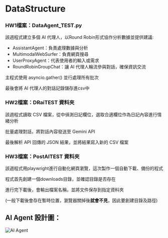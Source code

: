 # DataStructure

### HW1檔案：DataAgent_TEST.py

該週程式建立多個 AI 代理人，以Round Robin形式協作分析數據並提供建議:

- AssistantAgent：負責處理數據與分析
- MultimodalWebSurfer：負責網頁搜尋
- UserProxyAgent：代表使用者的輸入或需求
- RoundRobinGroupChat：讓 AI 代理人輪流參與對話，確保資訊交流

主程式使用 asyncio.gather() 並行處理所有批次

最後會將 AI 代理人的對話記錄儲存進csv中

### HW2檔案：DRaiTEST 資料夾

該週程式讀取 CSV 檔案，從中偵測日記欄位，選取合適欄位作為日記內容進行情緒分析

批量處理對話，將對話內容發送至 Gemini API 

最後解析 API 回傳的 JSON 結果，並將結果寫入新的 CSV 檔案

### HW3檔案：PostAITEST 資料夾

該週程式用playwright進行自動化網頁瀏覽，這次製作一個自動下載、備份的程式

程式首先創建一個downloads目錄，並確認目錄是否存在

進行完下載後，會輸出檔案名稱，並將文件保存到指定資料夾

(一般下載後會存在暫時位置，瀏覽器關掉後**就會不見**，因此要創建目錄及路徑)


## AI Agent 設計圖：

![AI Agent](https://github.com/user-attachments/assets/63da1fc0-ec58-4b6f-92d5-80e72e1a1c38)
